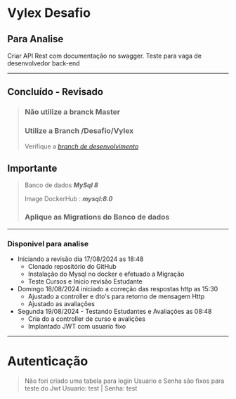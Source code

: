 # Vylex Desafio

## Para Analise

Criar API Rest com documentação no swagger.
Teste para vaga de desenvolvedor back-end

---



## Concluído - Revisado
> ### Não utilize a branck Master
> ### Utilize a Branch /Desafio/Vylex
>
> Verifique a *[branch de desenvolvimento](https://github.com/vladimirca2000/Vylex_Desafio/tree/Feature/Desafio/Vylex)*


## Importante
> Banco de dados **_MySql 8_**
> 
> Image DockerHub : **_mysql:8.0_**
> ### Aplique as Migrations do Banco de dados

---
### Disponivel para analise

* Iniciando a revisão dia 17/08/2024 as 18:48
    * Clonado repositório do GitHub
    * Instalação do Mysql no docker e efetuado a Migração 
    * Teste Cursos e Inicio revisão Estudante
* Domingo 18/08/2024 iniciado a correção das respostas http as 15:30
    * Ajustado a controller e dto's para retorno de mensagem Http    
    * Ajustado as avaliações
* Segunda 19/08/2024 - Testando Estudantes e Avaliações as 08:48
    * Cria do a controller de curso e avalições
    * Implantado JWT com usuario fixo

 ---
 # Autenticação
 > Não fori criado uma tabela para login
 > Usuario e Senha são fixos para teste do Jwt
 > Usuario: test | Senha: test


